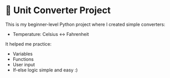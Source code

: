 # 🔁 Unit Converter Project

This is my beginner-level Python project where I created simple converters:

- Temperature: Celsius ↔ Fahrenheit


It helped me practice:
- Variables
- Functions
- User input
- If-else logic
simple and easy :)
